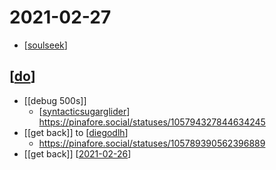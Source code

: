 # 2021-02-27

- [[soulseek]]

## [[do]]
- [[debug 500s]]
  - [[syntacticsugarglider]] https://pinafore.social/statuses/105794327844634245
- [[get back]] to [[diegodlh]]
  - https://pinafore.social/statuses/105789390562396889
- [[get back]] [[2021-02-26]]

[//begin]: # "Autogenerated link references for markdown compatibility"
[soulseek]: ../soulseek "Soulseek"
[do]: ../do "Do"
[syntacticsugarglider]: ../syntacticsugarglider "Syntacticsugarglider"
[diegodlh]: ../diegodlh "Diegodlh"
[2021-02-26]: 2021-02-26 "2021-02-26"
[//end]: # "Autogenerated link references"